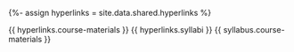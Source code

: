 {%- assign hyperlinks = site.data.shared.hyperlinks %}

{{ hyperlinks.course-materials }}
{{ hyperlinks.syllabi }}
{{ syllabus.course-materials }}
